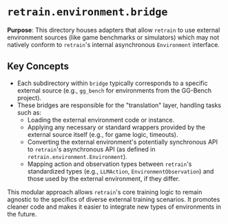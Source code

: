 # `retrain.environment.bridge`

**Purpose**: This directory houses adapters that allow `retrain` to use external environment sources (like game benchmarks or simulators) which may not natively conform to `retrain`'s internal asynchronous `Environment` interface.

## Key Concepts

- Each subdirectory within `bridge` typically corresponds to a specific external source (e.g., `gg_bench` for environments from the GG-Bench project).
- These bridges are responsible for the "translation" layer, handling tasks such as:
    - Loading the external environment code or instance.
    - Applying any necessary or standard wrappers provided by the external source itself (e.g., for game logic, timeouts).
    - Converting the external environment's potentially synchronous API to `retrain`'s asynchronous API (as defined in `retrain.environment.Environment`).
    - Mapping action and observation types between `retrain`'s standardized types (e.g., `LLMAction`, `EnvironmentObservation`) and those used by the external environment, if they differ.

This modular approach allows `retrain`'s core training logic to remain agnostic to the specifics of diverse external training scenarios. It promotes cleaner code and makes it easier to integrate new types of environments in the future. 